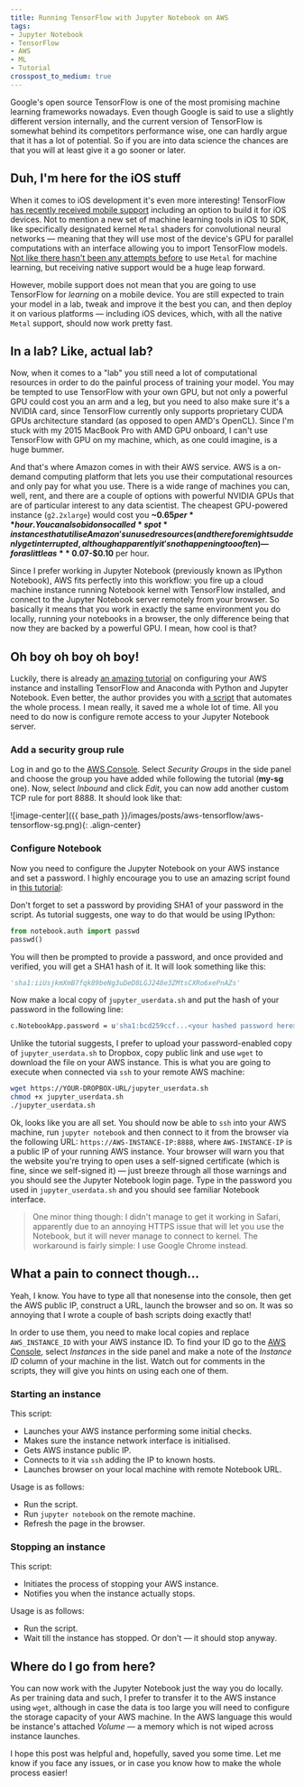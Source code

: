 ```yaml
---
title: Running TensorFlow with Jupyter Notebook on AWS
tags:
- Jupyter Notebook
- TensorFlow
- AWS
- ML
- Tutorial
crosspost_to_medium: true
---
```

Google's open source TensorFlow is one of the most promising machine learning frameworks nowadays. Even though Google is said to use a slightly different version internally, and the current version of TensorFlow is somewhat behind its competitors performance wise, one can hardly argue that it has a lot of potential.<!--more--> So if you are into data science the chances are that you will at least give it a go sooner or later.

## Duh, I'm here for the iOS stuff

When it comes to iOS development it's even more interesting! TensorFlow <a target="_blank" href="https://developers.googleblog.com/2016/06/tensorflow-v09-now-available-with.html">has recently received mobile support</a> including an option to build  it for iOS devices. Not to mention a new set of machine learning tools in iOS 10 SDK, like specifically designated kernel `Metal` shaders for convolutional neural networks — meaning that they will use most of the device's GPU for parallel computations with an interface allowing you to import TensorFlow models. <a target="_blank" href="https://github.com/DeepLearningKit/DeepLearningKit">Not like there hasn't been any attempts before</a> to use `Metal` for machine learning, but receiving native support would be a huge leap forward.

However, mobile support does not mean that you are going to use TensorFlow for *learning* on a mobile device. You are still expected to train your model in a lab, tweak and improve it the best you can, and then deploy it on various platforms — including iOS devices, which, with all the native `Metal` support, should now work pretty fast.

## In a lab? Like, actual lab?

Now, when it comes to a "lab" you still need a lot of computational resources in order to do the painful process of training your model. You may be tempted to use TensorFlow with your own GPU, but not only a powerful GPU could cost you an arm and a leg, but you need to also make sure it's a NVIDIA card, since TensorFlow currently only supports proprietary CUDA GPUs architecture standard (as opposed to open AMD's OpenCL). Since I'm stuck with my 2015 MacBook Pro with AMD GPU onboard, I can't use TensorFlow with GPU on my machine, which, as one could imagine, is a huge bummer.

And that's where Amazon comes in with their AWS service. AWS is a on-demand computing platform that lets you use their computational resources and only pay for what you use. There is a wide range of machines you can, well, rent, and there are a couple of options with powerful NVIDIA GPUs that are of particular interest to any data scientist. The cheapest GPU-powered instance (`g2.2xlarge`) would cost you **~$0.65 per** hour. You can also bid on so called *spot* instances that utilise Amazon's unused resources (and therefore might suddenly get interrupted, although apparently it's not happening too often) — for as little as **~$0.07-$0.10** per hour.

Since I prefer working in Jupyter Notebook (previously known as IPython Notebook), AWS fits perfectly into this workflow: you fire up a cloud machine instance running Notebook kernel with TensorFlow installed, and connect to the Jupyter Notebook server remotely from your browser. So basically it means that you work in exactly the same environment you do locally, running your notebooks in a browser, the only difference being that now they are backed by a powerful GPU. I mean, how cool is that?

## Oh boy oh boy oh boy!

Luckily, there is already <a target="_blank" href="http://max-likelihood.com/2016/06/18/aws-tensorflow-setup/">an amazing tutorial</a> on configuring your AWS instance and installing TensorFlow and Anaconda with Python and Jupyter Notebook. Even better, the author provides you with <a target="_blank" href="https://github.com/Avsecz/aws-tensorflow-setup">a script</a> that automates the whole process. I mean really, it saved me a whole lot of time. All you need to do now is configure remote access to your Jupyter Notebook server. 

### Add a security group rule

Log in and go to the <a target="_blank" href="http://console.aws.amazon.com">AWS Console</a>. Select *Security Groups*  in the side panel and choose the group you have added while following the tutorial (**my-sg** one). Now, select *Inbound* and click *Edit*, you can now add another custom TCP rule for port 8888. It should look like that:

![image-center]({{ base_path }}/images/posts/aws-tensorflow/aws-tensorflow-sg.png){: .align-center}    

### Configure Notebook

Now you need to configure the Jupyter Notebook on your AWS instance and set a password. I highly encourage you to use an amazing script found in <a target="_blank" href="http://efavdb.com/deep-learning-with-jupyter-on-aws/">this tutorial</a>:

<script src="https://gist.github.com/frangipane/0e921c1ae66edbf15463.js"></script>

Don't forget to set a password by providing SHA1 of your password in the script. As tutorial suggests, one way to do that would be using IPython:

```python
from notebook.auth import passwd
passwd()
```

You will then be prompted to provide a password, and once provided and verified, you will get a SHA1 hash of it. It will look something like this:

```python
'sha1:iiUsjkmXmB7fqk89beNg3uDeD8LGJ248e3ZMtsCXRo6xePnAZs'
```

Now make a local copy of `jupyter_userdata.sh` and put the hash of your password in the following line:

```bash
c.NotebookApp.password = u'sha1:bcd259ccf...<your hashed password here>'
```

Unlike the tutorial suggests, I prefer to upload your password-enabled copy of `jupyter_userdata.sh` to Dropbox, copy public link and use `wget` to download the file on your AWS instance. This is what you are going to execute when connected via `ssh` to your remote AWS machine:

```bash
wget https://YOUR-DROPBOX-URL/jupyter_userdata.sh
chmod +x jupyter_userdata.sh
./jupyter_userdata.sh
```

Ok, looks like you are all set. You should now be able to `ssh` into your AWS machine, run `jupyter notebook` and then connect to it from the browser via the following URL: `https://AWS-INSTANCE-IP:8888`, where `AWS-INSTANCE-IP` is a public IP of your running AWS instance. Your browser will warn you that the website you're trying to open uses a self-signed certificate (which is fine, since we self-signed it) — just breeze through all those warnings and you should see the Jupyter Notebook login page. Type in the password you used in `jupyter_userdata.sh` and you should see familiar Notebook interface.

> One minor thing though: I didn't manage to get it working in Safari, apparently due to an annoying HTTPS issue that will let you use the Notebook, but it will never manage to connect to kernel. The workaround is fairly simple: I use Google Chrome instead.

## What a pain to connect though...

Yeah, I know. You have to type all that nonesense into the console, then get the AWS public IP, construct a URL, launch the browser and so on. It was so annoying that I wrote a couple of bash scripts doing exactly that!

In order to use them, you need to make local copies and replace `AWS_INSTANCE_ID` with your AWS instance ID. To find your ID go to the <a target="_blank" href="http://console.aws.amazon.com">AWS Console</a>, select *Instances* in the side panel and make a note of the *Instance ID* column of your machine in the list. Watch out for comments in the scripts, they will give you hints on using each one of them.

### Starting an instance

This script:

* Launches your AWS instance performing some initial checks.
* Makes sure the instance network interface is initialised. 
* Gets AWS instance public IP.
* Connects to it via `ssh` adding the IP to known hosts.
* Launches browser on your local machine with remote Notebook URL.

<script src="https://gist.github.com/navoshta/ea4f6dc8f698b472d32940f456de954d.js"></script>

Usage is as follows:

* Run the script.
* Run `jupyter notebook` on the remote machine.
* Refresh the page in the browser.

### Stopping an instance

This script:

* Initiates the process of stopping your AWS instance.
* Notifies you when the instance actually stops.

<script src="https://gist.github.com/navoshta/17c8639d8a4225268f64d5c1b59a4a50.js"></script>

Usage is as follows:

* Run the script.
* Wait till the  instance has stopped. Or don't — it should stop anyway.

## Where do I go from here?

You can now work with the Jupyter Notebook just the way you do locally. As per training data and such, I prefer to transfer it to the AWS instance using `wget`, although in case the data is too large you will need to configure the storage capacity of your AWS machine. In the AWS language this would be instance's attached *Volume* — a memory which is not wiped across instance launches.

I hope this post was helpful and, hopefully, saved you some time. Let me know if you face any issues, or in case you know how to make the whole process easier!
